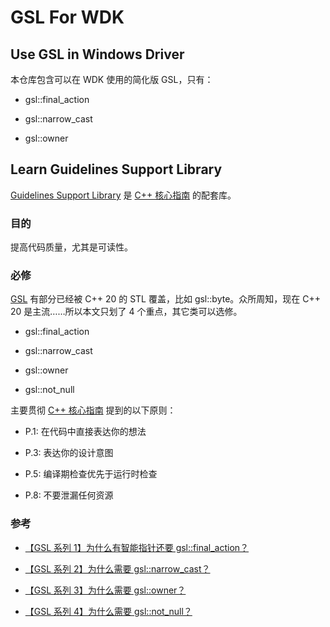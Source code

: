 [gsl]: https://github.com/microsoft/GSL
[ccg]: https://github.com/UMU618/CppCoreGuidelines-zh-CN

# GSL For WDK

## Use GSL in Windows Driver

本仓库包含可以在 WDK 使用的简化版 GSL，只有：

- gsl::final_action

- gsl::narrow_cast

- gsl::owner

## Learn Guidelines Support Library

[Guidelines Support Library][gsl] 是 [C++ 核心指南][ccg] 的配套库。

### 目的

提高代码质量，尤其是可读性。

### 必修

[GSL][gsl] 有部分已经被 C++ 20 的 STL 覆盖，比如 gsl::byte。众所周知，现在 C++ 20 是主流……所以本文只划了 4 个重点，其它类可以选修。

- gsl::final_action

- gsl::narrow_cast

- gsl::owner

- gsl::not_null

主要贯彻 [C++ 核心指南][ccg] 提到的以下原则：

- P.1: 在代码中直接表达你的想法

- P.3: 表达你的设计意图

- P.5: 编译期检查优先于运行时检查

- P.8: 不要泄漏任何资源

### 参考

- [【GSL 系列 1】为什么有智能指针还要 gsl::final_action？](https://blog.umu618.com/2022/09/04/umutech-gsl-1-why-final_action/)

- [【GSL 系列 2】为什么需要 gsl::narrow_cast？](https://blog.umu618.com/2022/09/18/umutech-gsl-2-why-narrow_cast/)

- [【GSL 系列 3】为什么需要 gsl::owner？](https://blog.umu618.com/2023/04/22/umutech-gsl-3-why-owner/)

- [【GSL 系列 4】为什么需要 gsl::not_null？](https://blog.umu618.com/2023/04/29/umutech-gsl-4-why-not_null/)
